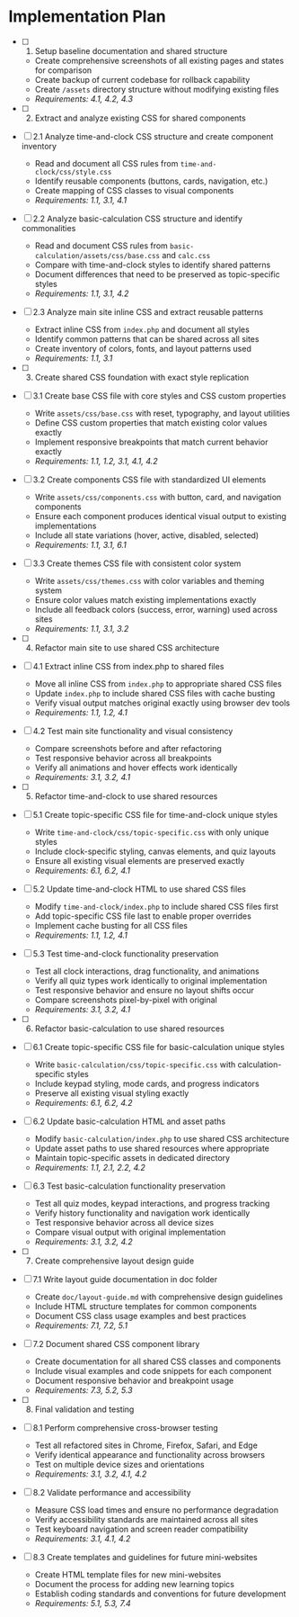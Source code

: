 # Implementation Plan

- [ ] 1. Setup baseline documentation and shared structure


  - Create comprehensive screenshots of all existing pages and states for comparison
  - Create backup of current codebase for rollback capability
  - Create `/assets` directory structure without modifying existing files
  - _Requirements: 4.1, 4.2, 4.3_

- [ ] 2. Extract and analyze existing CSS for shared components
- [ ] 2.1 Analyze time-and-clock CSS structure and create component inventory
  - Read and document all CSS rules from `time-and-clock/css/style.css`
  - Identify reusable components (buttons, cards, navigation, etc.)
  - Create mapping of CSS classes to visual components
  - _Requirements: 1.1, 3.1, 4.1_

- [ ] 2.2 Analyze basic-calculation CSS structure and identify commonalities
  - Read and document CSS rules from `basic-calculation/assets/css/base.css` and `calc.css`
  - Compare with time-and-clock styles to identify shared patterns
  - Document differences that need to be preserved as topic-specific styles
  - _Requirements: 1.1, 3.1, 4.2_

- [ ] 2.3 Analyze main site inline CSS and extract reusable patterns
  - Extract inline CSS from `index.php` and document all styles
  - Identify common patterns that can be shared across all sites
  - Create inventory of colors, fonts, and layout patterns used
  - _Requirements: 1.1, 3.1_

- [ ] 3. Create shared CSS foundation with exact style replication
- [ ] 3.1 Create base CSS file with core styles and CSS custom properties
  - Write `assets/css/base.css` with reset, typography, and layout utilities
  - Define CSS custom properties that match existing color values exactly
  - Implement responsive breakpoints that match current behavior exactly
  - _Requirements: 1.1, 1.2, 3.1, 4.1, 4.2_

- [ ] 3.2 Create components CSS file with standardized UI elements
  - Write `assets/css/components.css` with button, card, and navigation components
  - Ensure each component produces identical visual output to existing implementations
  - Include all state variations (hover, active, disabled, selected)
  - _Requirements: 1.1, 3.1, 6.1_

- [ ] 3.3 Create themes CSS file with consistent color system
  - Write `assets/css/themes.css` with color variables and theming system
  - Ensure color values match existing implementations exactly
  - Include all feedback colors (success, error, warning) used across sites
  - _Requirements: 1.1, 3.1, 3.2_

- [ ] 4. Refactor main site to use shared CSS architecture
- [ ] 4.1 Extract inline CSS from index.php to shared files
  - Move all inline CSS from `index.php` to appropriate shared CSS files
  - Update `index.php` to include shared CSS files with cache busting
  - Verify visual output matches original exactly using browser dev tools
  - _Requirements: 1.1, 1.2, 4.1_

- [ ] 4.2 Test main site functionality and visual consistency
  - Compare screenshots before and after refactoring
  - Test responsive behavior across all breakpoints
  - Verify all animations and hover effects work identically
  - _Requirements: 3.1, 3.2, 4.1_

- [ ] 5. Refactor time-and-clock to use shared resources
- [ ] 5.1 Create topic-specific CSS file for time-and-clock unique styles
  - Write `time-and-clock/css/topic-specific.css` with only unique styles
  - Include clock-specific styling, canvas elements, and quiz layouts
  - Ensure all existing visual elements are preserved exactly
  - _Requirements: 6.1, 6.2, 4.1_

- [ ] 5.2 Update time-and-clock HTML to use shared CSS files
  - Modify `time-and-clock/index.php` to include shared CSS files first
  - Add topic-specific CSS file last to enable proper overrides
  - Implement cache busting for all CSS files
  - _Requirements: 1.1, 1.2, 4.1_

- [ ] 5.3 Test time-and-clock functionality preservation
  - Test all clock interactions, drag functionality, and animations
  - Verify all quiz types work identically to original implementation
  - Test responsive behavior and ensure no layout shifts occur
  - Compare screenshots pixel-by-pixel with original
  - _Requirements: 3.1, 3.2, 4.1_

- [ ] 6. Refactor basic-calculation to use shared resources
- [ ] 6.1 Create topic-specific CSS file for basic-calculation unique styles
  - Write `basic-calculation/css/topic-specific.css` with calculation-specific styles
  - Include keypad styling, mode cards, and progress indicators
  - Preserve all existing visual styling exactly
  - _Requirements: 6.1, 6.2, 4.2_

- [ ] 6.2 Update basic-calculation HTML and asset paths
  - Modify `basic-calculation/index.php` to use shared CSS architecture
  - Update asset paths to use shared resources where appropriate
  - Maintain topic-specific assets in dedicated directory
  - _Requirements: 1.1, 2.1, 2.2, 4.2_

- [ ] 6.3 Test basic-calculation functionality preservation
  - Test all quiz modes, keypad interactions, and progress tracking
  - Verify history functionality and navigation work identically
  - Test responsive behavior across all device sizes
  - Compare visual output with original implementation
  - _Requirements: 3.1, 3.2, 4.2_

- [ ] 7. Create comprehensive layout design guide
- [ ] 7.1 Write layout guide documentation in doc folder
  - Create `doc/layout-guide.md` with comprehensive design guidelines
  - Include HTML structure templates for common components
  - Document CSS class usage examples and best practices
  - _Requirements: 7.1, 7.2, 5.1_

- [ ] 7.2 Document shared CSS component library
  - Create documentation for all shared CSS classes and components
  - Include visual examples and code snippets for each component
  - Document responsive behavior and breakpoint usage
  - _Requirements: 7.3, 5.2, 5.3_

- [ ] 8. Final validation and testing
- [ ] 8.1 Perform comprehensive cross-browser testing
  - Test all refactored sites in Chrome, Firefox, Safari, and Edge
  - Verify identical appearance and functionality across browsers
  - Test on multiple device sizes and orientations
  - _Requirements: 3.1, 3.2, 4.1, 4.2_

- [ ] 8.2 Validate performance and accessibility
  - Measure CSS load times and ensure no performance degradation
  - Verify accessibility standards are maintained across all sites
  - Test keyboard navigation and screen reader compatibility
  - _Requirements: 3.1, 4.1, 4.2_

- [ ] 8.3 Create templates and guidelines for future mini-websites
  - Create HTML template files for new mini-websites
  - Document the process for adding new learning topics
  - Establish coding standards and conventions for future development
  - _Requirements: 5.1, 5.3, 7.4_